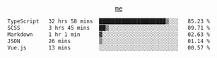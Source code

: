 <p align="center">
  <samp>
    <a href="https://yiwwhl.com">me</a>
  </samp>
</p>

<!--START_SECTION:waka-->

```txt
TypeScript   32 hrs 58 mins  █████████████████████▒░░░   85.23 %
SCSS         3 hrs 45 mins   ██▒░░░░░░░░░░░░░░░░░░░░░░   09.71 %
Markdown     1 hr 1 min      ▓░░░░░░░░░░░░░░░░░░░░░░░░   02.63 %
JSON         26 mins         ▒░░░░░░░░░░░░░░░░░░░░░░░░   01.14 %
Vue.js       13 mins         ░░░░░░░░░░░░░░░░░░░░░░░░░   00.57 %
```

<!--END_SECTION:waka-->